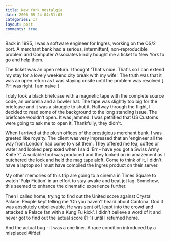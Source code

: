 ```yaml
---
title: New York nostalgia
date: 2006-05-24 04:51:03
categories: IT
layout: post
comments: true
---
```

Back in 1995, I was a software engineer for Ingres, working on the OS/2
port. A merchant bank had a serious, intermittent, non-reproducible
problem and Computer Associates kindly bought me a ticket to New York to
go and help them.

The ticket was an open return. I thought 'That's nice. That's so I can
extend my stay for a lovely weekend city break with my wife'. The truth
was that it was an open return as I was staying onsite until the problem
was resolved [ PH was right. I am naive ]

I duly took a black briefcase with a magnetic tape with the complete
source code, an umbrella and a bowler hat. The tape was slightly too big
for the briefcase and it was a struggle to shut it. Halfway through the
flight, I decided to read some of the background to the long standing
issue. The briefcase wouldn't open. It was jammed. I was petrified that
US Customs were going to ask me to open it. Thankfully, they didn't.

When I arrived at the plush offices of the prestigious merchant bank, I
was greeted like royalty. The client was very impressed that an
'engineer all the way from London' had come to visit them. They offered
me tea, coffee or water and looked perplexed when I said 'Err - have you
got a Swiss Army Knife ?'. A suitable tool was produced and they looked
on in amazement as I butchered the lock and held the mag tape aloft.
Come to think of it, I didn't have a laptop so I must have compiled the
Ingres product on their server.

My other memories of this trip are going to a cinema in Times Square to
watch 'Pulp Fiction' in an effort to stay awake and beat jet lag.
Somehow, this seemed to enhance the cinematic experience further.

Then I called home, trying to find out the United score against Crystal
Palace. People kept telling me 'Oh you haven't heard about Cantona. God
it was absolutely unbelievable. He was sent off, leapt into the crowd
and attacked a Palace fan with a Kung Fu kick'. I didn't believe a word
of it and never got to find out the actual score (1-1) until I returned
home.

And the actual bug - it was a one liner. A race condition introduced by
a misplaced \#ifdef.

